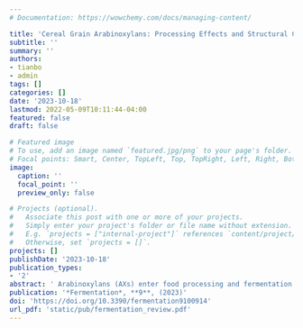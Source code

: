 ```yaml
---
# Documentation: https://wowchemy.com/docs/managing-content/

title: 'Cereal Grain Arabinoxylans: Processing Effects and Structural Changes during Food and Beverage Fermentations'
subtitle: ''
summary: ''
authors:
- tianbo
- admin
tags: []
categories: []
date: '2023-10-18'
lastmod: 2022-05-09T10:11:44-04:00
featured: false
draft: false

# Featured image
# To use, add an image named `featured.jpg/png` to your page's folder.
# Focal points: Smart, Center, TopLeft, Top, TopRight, Left, Right, BottomLeft, Bottom, BottomRight.
image:
  caption: ''
  focal_point: ''
  preview_only: false

# Projects (optional).
#   Associate this post with one or more of your projects.
#   Simply enter your project's folder or file name without extension.
#   E.g. `projects = ["internal-project"]` references `content/project/deep-learning/index.md`.
#   Otherwise, set `projects = []`.
projects: []
publishDate: '2023-10-18'
publication_types:
- '2'
abstract: ' Arabinoxylans (AXs) enter food processing and fermentation scenarios whenever grain-based ingredients are utilized. Their impacts on process efficiency and food product quality range from strongly negative to clearly beneficial, depending on both the particular food product and the AX structure. This review will focus on two structure-function relationships between AXs and fermented food production: (1) AXs’ native structure in cereal grains and structural changes that arise during production of fermented foods and (2) the impacts of AXs on processing and production of grain-based fermented foods and beverages (bread, beer, and spirits) and how variations in AX structure shift these processing impacts. Results from recently published papers have provided new insights into the connection between AXs’ structure at the molecular level and their effects on fermented food production. The purpose of this article is to review the historical progress in this area and introduce updates from recent years. Current knowledge gaps in the area are highlighted.'
publication: '*Fermentation*, **9**, (2023)'
doi: 'https://doi.org/10.3390/fermentation9100914'
url_pdf: 'static/pub/fermentation_review.pdf'
---
```

